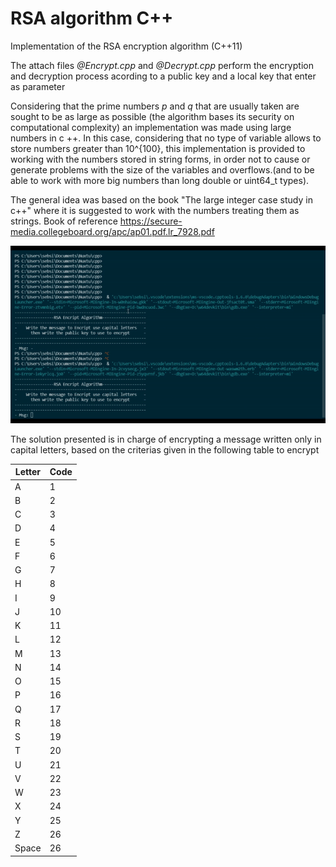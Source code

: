 # RSA algorithm C++

Implementation of the RSA encryption algorithm (C++11)


The attach files *@Encrypt.cpp* and *@Decrypt.cpp* perform the encryption and decryption process acording to a public key and a local key that enter as parameter

Considering that the prime numbers *p* and *q* that are usually taken are sought to be as large as possible (the algorithm bases its security on computational complexity) an implementation was made using large numbers in c ++. In this case, considering that no type of variable allows to store numbers greater than 10^{100}, this implementation is provided to working with the numbers stored in string forms, in order not to cause or generate problems with the size of the variables and overflows.(and to be able to work with more big  numbers than long double or uint64_t types).


The general idea was based on the book "The large integer case study in c++"
where it is suggested to work with the numbers treating them as strings.
Book of reference https://secure-media.collegeboard.org/apc/ap01.pdf.lr_7928.pdf

![slt-text](https://github.com/SebasSA1/nuxtu-LLP/blob/main/RSA.gif)

The solution presented is in charge of encrypting a message written only in capital letters, based on the criterias given in the following table to encrypt

|Letter | Code |
| ------------- | ------------- |
| A | 1  |
| B | 2  |
| C | 3  |
| D | 4  |
| E | 5  |
| F | 6  |
| G | 7  |
| H | 8  |
| I | 9  |
| J | 10 |
| K | 11 |
| L | 12 |
| M | 13 |
| N | 14 |
| O | 15 |
| P | 16 |
| Q | 17 |
| R | 18 |
| S | 19 |
| T | 20 |
| U | 21 |
| V | 22 |
| W | 23 |
| X | 24 |
| Y | 25 |
| Z | 26 |
| Space | 26 |

